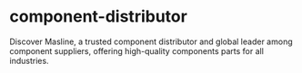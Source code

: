 # component-distributor
Discover Masline, a trusted component distributor and global leader among component suppliers, offering high-quality components parts for all industries.
